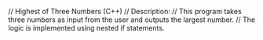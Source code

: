// Highest of Three Numbers (C++)
// Description:
// This program takes three numbers as input from the user and outputs the largest number.
// The logic is implemented using nested if statements.
